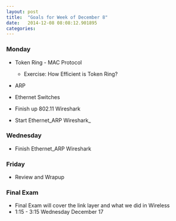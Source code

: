 ```yaml
---
layout: post
title:  "Goals for Week of December 8"
date:   2014-12-08 08:08:12.901895
categories:
---
```


### Monday

* Token Ring - MAC Protocol
  * Exercise:  How Efficient is Token Ring?
  
* ARP
* Ethernet Switches
* Finish up 802.11 Wireshark
* Start Ethernet_ARP Wireshark_

### Wednesday

* Finish Ethernet_ARP Wireshark


### Friday

* Review and Wrapup


### Final Exam

* Final Exam will cover the link layer and what we did in Wireless
* 1:15 - 3:15 Wednesday December 17

